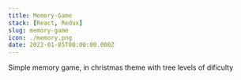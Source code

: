 ```yaml
---
title: Memory-Game
stack: [React, Redux]
slug: memory-game
icon: ./memory.png
date: 2022-01-05T00:00:00.000Z
---
```


Simple memory game, in christmas theme with tree levels of dificulty
